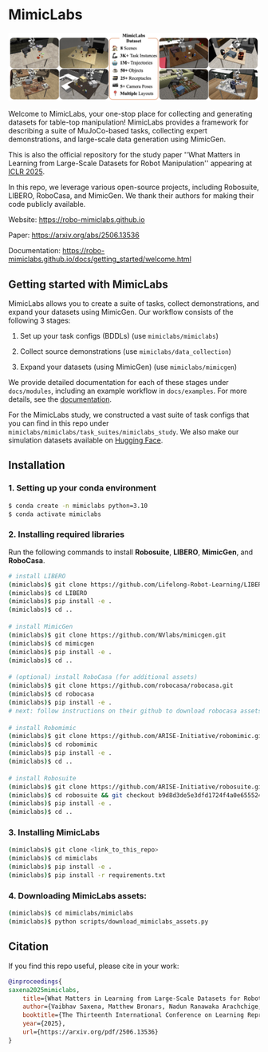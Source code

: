 # MimicLabs

<img src="./docs/images/mimiclabs-dataset.jpg">

Welcome to MimicLabs, your one-stop place for collecting and generating datasets for table-top manipulation! MimicLabs provides a framework for describing a suite of MuJoCo-based tasks, collecting expert demonstrations, and large-scale data generation using MimicGen.

This is also the official repository for the study paper ''What Matters in Learning from Large-Scale Datasets for Robot Manipulation'' appearing at [ICLR 2025](https://iclr.cc/).

In this repo, we leverage various open-source projects, including Robosuite, LIBERO, RoboCasa, and MimicGen. We thank their authors for making their code publicly available.

Website: https://robo-mimiclabs.github.io

Paper: https://arxiv.org/abs/2506.13536

Documentation: https://robo-mimiclabs.github.io/docs/getting_started/welcome.html

## Getting started with MimicLabs

MimicLabs allows you to create a suite of tasks, collect demonstrations, and expand your datasets using MimicGen. Our workflow consists of the following 3 stages:

1. Set up your task configs (BDDLs) (use `mimiclabs/mimiclabs`)

2. Collect source demonstrations (use `mimiclabs/data_collection`)

3. Expand your datasets (using MimicGen) (use `mimiclabs/mimicgen`)

We provide detailed documentation for each of these stages under `docs/modules`, including an example workflow in `docs/examples`. For more details, see the [documentation](https://robo-mimiclabs.github.io/docs/getting_started/welcome.html).

For the MimicLabs study, we constructed a vast suite of task configs that you can find in this repo under `mimiclabs/mimiclabs/task_suites/mimiclabs_study`. We also make our simulation datasets available on [Hugging Face](https://huggingface.co/datasets/vaibhavsaxena11/mimiclabs_datasets/tree/main).

## Installation

### 1. Setting up your conda environment
```bash
$ conda create -n mimiclabs python=3.10
$ conda activate mimiclabs
```

### 2. Installing required libraries
Run the following commands to install **Robosuite**, **LIBERO**, **MimicGen**, and **RoboCasa**.
```bash
# install LIBERO
(mimiclabs)$ git clone https://github.com/Lifelong-Robot-Learning/LIBERO.git
(mimiclabs)$ cd LIBERO
(mimiclabs)$ pip install -e .
(mimiclabs)$ cd ..

# install MimicGen
(mimiclabs)$ git clone https://github.com/NVlabs/mimicgen.git
(mimiclabs)$ cd mimicgen
(mimiclabs)$ pip install -e .
(mimiclabs)$ cd ..

# (optional) install RoboCasa (for additional assets)
(mimiclabs)$ git clone https://github.com/robocasa/robocasa.git
(mimiclabs)$ cd robocasa
(mimiclabs)$ pip install -e .
# next: follow instructions on their github to download robocasa assets

# install Robomimic
(mimiclabs)$ git clone https://github.com/ARISE-Initiative/robomimic.git
(mimiclabs)$ cd robomimic
(mimiclabs)$ pip install -e .
(mimiclabs)$ cd ..

# install Robosuite
(mimiclabs)$ git clone https://github.com/ARISE-Initiative/robosuite.git
(mimiclabs)$ cd robosuite && git checkout b9d8d3de5e3dfd1724f4a0e6555246c460407daa
(mimiclabs)$ pip install -e .
(mimiclabs)$ cd ..
```

### 3. Installing MimicLabs
```bash
(mimiclabs)$ git clone <link_to_this_repo>
(mimiclabs)$ cd mimiclabs
(mimiclabs)$ pip install -e .
(mimiclabs)$ pip install -r requirements.txt
```

### 4. Downloading MimicLabs assets:
```bash
(mimiclabs)$ cd mimiclabs/mimiclabs
(mimiclabs)$ python scripts/download_mimiclabs_assets.py
```

## Citation

If you find this repo useful, please cite in your work:
```bibtex
@inproceedings{
saxena2025mimiclabs,
    title={What Matters in Learning from Large-Scale Datasets for Robot Manipulation},
    author={Vaibhav Saxena, Matthew Bronars, Nadun Ranawaka Arachchige, Kuancheng Wang, Woo Chul Shin, Soroush Nasiriany, Ajay Mandlekar, Danfei Xu},
    booktitle={The Thirteenth International Conference on Learning Representations},
    year={2025},
    url={https://arxiv.org/pdf/2506.13536}
}
```